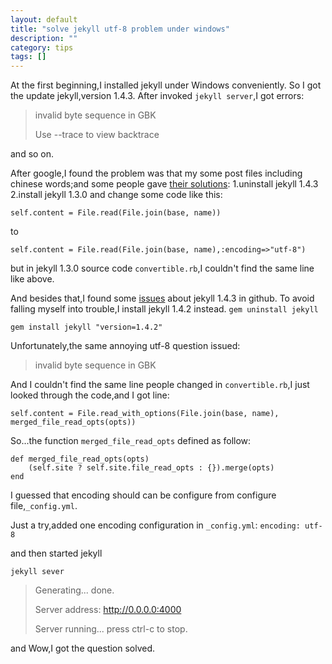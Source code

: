 ```yaml
---
layout: default
title: "solve jekyll utf-8 problem under windows"
description: ""
category: tips
tags: []
---
```


At the first beginning,I installed jekyll under Windows conveniently.
So I got the update jekyll,version 1.4.3.
After invoked `jekyll server`,I got errors:

>invalid byte sequence in GBK
>
>Use --trace to view backtrace

and so on.

After google,I found the problem was that my some post files including chinese words;and some people gave [their solutions](http://blog.jsfor.com/skill/2013/09/07/jekyll-local-structures-notes/):
1.uninstall jekyll 1.4.3
2.install jekyll 1.3.0 and change some code like this:

`self.content = File.read(File.join(base, name))`

to

`self.content = File.read(File.join(base, name),:encoding=>"utf-8")`

but in jekyll 1.3.0 source code `convertible.rb`,I couldn't find the same line like above.

And besides that,I found some [issues](https://github.com/jekyll/jekyll/issues/1948%20for%20more%20information) about jekyll 1.4.3 in github.
To avoid falling myself into trouble,I install jekyll 1.4.2 instead.
`gem uninstall jekyll`

`gem install jekyll "version=1.4.2"`

Unfortunately,the same annoying utf-8 question issued:

>invalid byte sequence in GBK

And I couldn't find the same line people changed in `convertible.rb`,I just looked through the code,and I got line:

`self.content = File.read_with_options(File.join(base, name),
				                                              merged_file_read_opts(opts))`

So...the function `merged_file_read_opts` defined as follow:

	def merged_file_read_opts(opts)
		(self.site ? self.site.file_read_opts : {}).merge(opts)
	end

I guessed that encoding should can be configure from configure file,`_config.yml`.

Just a try,added one encoding configuration in `_config.yml`:
`encoding: utf-8`

and then started jekyll

`jekyll sever`
>    Generating... done.
>  
>Server address: http://0.0.0.0:4000
> 
>Server running... press ctrl-c to stop.

and Wow,I got the question solved.
